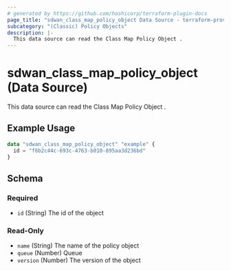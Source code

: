 ```yaml
---
# generated by https://github.com/hashicorp/terraform-plugin-docs
page_title: "sdwan_class_map_policy_object Data Source - terraform-provider-sdwan"
subcategory: "(Classic) Policy Objects"
description: |-
  This data source can read the Class Map Policy Object .
---
```


# sdwan_class_map_policy_object (Data Source)

This data source can read the Class Map Policy Object .

## Example Usage

```terraform
data "sdwan_class_map_policy_object" "example" {
  id = "f6b2c44c-693c-4763-b010-895aa3d236bd"
}
```

<!-- schema generated by tfplugindocs -->
## Schema

### Required

- `id` (String) The id of the object

### Read-Only

- `name` (String) The name of the policy object
- `queue` (Number) Queue
- `version` (Number) The version of the object
